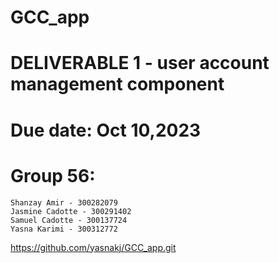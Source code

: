 # GCC_app
# DELIVERABLE 1 - user account management component

# Due date: Oct 10,2023
# Group 56:
	Shanzay Amir - 300282079
	Jasmine Cadotte - 300291402
	Samuel Cadotte - 300137724
	Yasna Karimi - 300312772
https://github.com/yasnakj/GCC_app.git